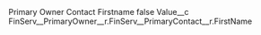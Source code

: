<?xml version="1.0" encoding="UTF-8"?>
<CustomMetadata xmlns="http://soap.sforce.com/2006/04/metadata" xmlns:xsi="http://www.w3.org/2001/XMLSchema-instance" xmlns:xsd="http://www.w3.org/2001/XMLSchema">
    <label>Primary Owner Contact Firstname</label>
    <protected>false</protected>
    <values>
        <field>Value__c</field>
        <value xsi:type="xsd:string">FinServ__PrimaryOwner__r.FinServ__PrimaryContact__r.FirstName</value>
    </values>
</CustomMetadata>
